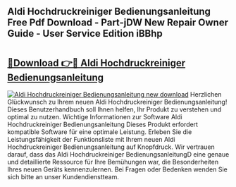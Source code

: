 ## Aldi Hochdruckreiniger Bedienungsanleitung Free Pdf Download - Part-jDW New Repair Owner Guide - User Service Edition iBBhp

# <h2><a href="http://df2gng.blite.top/?on=Aldi+Hochdruckreiniger+Bedienungsanleitung">🔗Download 👉🔴 Aldi Hochdruckreiniger Bedienungsanleitung</a></h2>

[![Aldi Hochdruckreiniger Bedienungsanleitung new download](https://i.imgur.com/lujVjoI.png)](http://df2gng.blite.top/?on=Aldi+Hochdruckreiniger+Bedienungsanleitung)
Herzlichen Glückwunsch zu Ihrem neuen Aldi Hochdruckreiniger Bedienungsanleitung! Dieses Benutzerhandbuch soll Ihnen helfen, Ihr Produkt zu verstehen und optimal zu nutzen. Wichtige Informationen zur Software Aldi Hochdruckreiniger Bedienungsanleitung Dieses Produkt erfordert kompatible Software für eine optimale Leistung. Erleben Sie die Leistungsfähigkeit der Funktionsliste mit Ihrem neuen Aldi Hochdruckreiniger Bedienungsanleitung auf Knopfdruck. Wir vertrauen darauf, dass das Aldi Hochdruckreiniger BedienungsanleitungD eine genaue und detaillierte Ressource für Ihre Bemühungen war, die Besonderheiten Ihres neuen Geräts kennenzulernen. Bei Fragen oder Bedenken wenden Sie sich bitte an unser Kundendienstteam.
